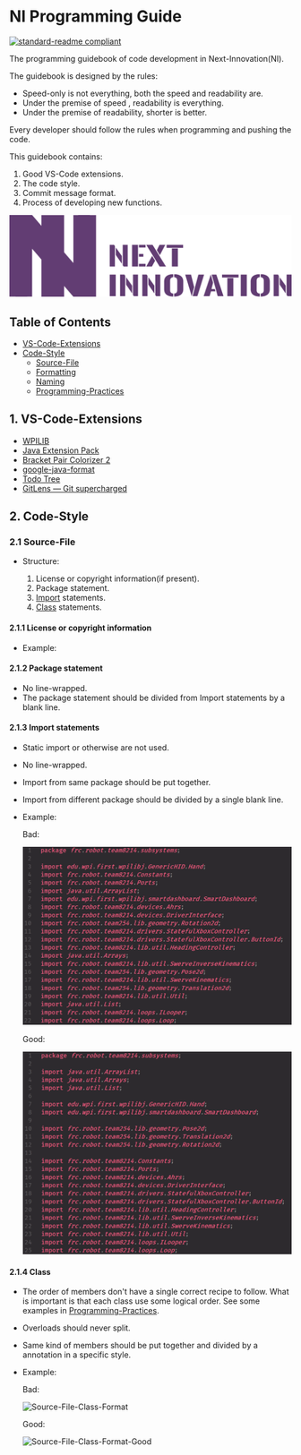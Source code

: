 # NI Programming Guide

[![standard-readme compliant](https://img.shields.io/badge/readme%20style-standard-brightgreen.svg?style=flat-square)](https://github.com/RichardLitt/standard-readme)

The programming guidebook of code development in Next-Innovation(NI).

The guidebook is designed by the rules:

- Speed-only is not everything,  both the speed and readability are.
- Under the premise of speed , readability is everything.
- Under the premise of readability,  shorter is better.

Every developer should follow the rules when programming and pushing the code. 

This guidebook contains:

1. Good VS-Code extensions.
2. The code style.
3. Commit message format.
4. Process of developing new functions.

![NEXT_Innovation](https://github.com/FRCNextInnovation/NI-Programming-Guide/blob/main/assets/Logo_Purple_Word_Transparent.png)

## Table of Contents
- [VS-Code-Extensions](#VS-Code-Extensions)
- [Code-Style](#Code-Style)
  - [Source-File](#Source-File)
  - [Formatting](#Format)
  - [Naming](#Naming)
  - [Programming-Practices](#Programming-Practices)

## 1. VS-Code-Extensions

- [WPILIB](https://marketplace.visualstudio.com/items?itemName=wpilibsuite.vscode-wpilib)
- [Java Extension Pack](https://marketplace.visualstudio.com/items?itemName=vscjava.vscode-java-pack)
- [Bracket Pair Colorizer 2](https://marketplace.visualstudio.com/items?itemName=CoenraadS.bracket-pair-colorizer-2)
- [google-java-format](https://marketplace.visualstudio.com/items?itemName=ilkka.google-java-format)
- [Todo Tree](https://marketplace.visualstudio.com/items?itemName=Gruntfuggly.todo-tree)
- [GitLens — Git supercharged](https://marketplace.visualstudio.com/items?itemName=eamodio.gitlens)

## 2. Code-Style

### 2.1 Source-File

- Structure: 

  1. License or copyright information(if present).
  2. Package statement.
  3. [Import](#Import) statements.
  4. [Class](#Class) statements.

#### 2.1.1 License or copyright information

- Example:

#### 2.1.2 Package statement

- No line-wrapped.
- The package statement should be divided from Import statements by a blank line.

#### 2.1.3 Import statements

- Static import or otherwise are not used.

- No line-wrapped.

- Import from same package should be put together.

- Import from different package should be divided by a single blank line.

- Example:

  Bad:

  <img src="https://github.com/FRCNextInnovation/NI-Programming-Guide/blob/main/assets/Code/Import-Bad.png" alt="Import-Bad" style="zoom:67%;" />

  Good:

  <img src="https://github.com/FRCNextInnovation/NI-Programming-Guide/blob/main/assets/Code/Import-Good.png" alt="Import-Good" style="zoom:67%;" />

#### 2.1.4 Class

- The order of members don't have a single correct recipe to follow. What is important is that each class use some logical order. See some examples in [Programming-Practices](#Programming-Practices).

- Overloads should never split.

- Same kind of members should be put together and divided by a annotation in a specific style.

- Example:

  Bad:

  ![Source-File-Class-Format](C:\Personal\NEXT_Innovation\Code\Project\NI-Programming-Guide\assets\Code\Source-File-Class-Format.png)

  Good: 

  ![Source-File-Class-Format-Good](C:\Personal\NEXT_Innovation\Code\Project\NI-Programming-Guide\assets\Code\Source-File-Class-Format-Good.png)